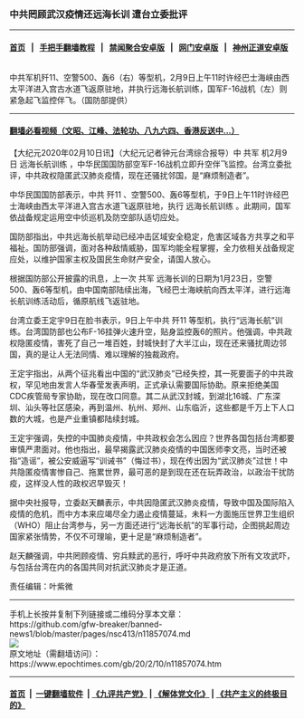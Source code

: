 ### 中共罔顾武汉疫情还远海长训 遭台立委批评
------------------------

#### [首页](https://github.com/gfw-breaker/banned-news1/blob/master/README.md) &nbsp;&nbsp;|&nbsp;&nbsp; [手把手翻墙教程](https://github.com/gfw-breaker/guides/wiki) &nbsp;&nbsp;|&nbsp;&nbsp; [禁闻聚合安卓版](https://github.com/gfw-breaker/bn-android) &nbsp;&nbsp;|&nbsp;&nbsp; [网门安卓版](https://github.com/oGate2/oGate) &nbsp;&nbsp;|&nbsp;&nbsp; [神州正道安卓版](https://github.com/SzzdOgate/update) 



<div><img alt="" class="aligncenter wp-post-image" src="https://i.epochtimes.com/assets/uploads/2020/02/2002092213372378-600x400.jpg"/>
<div class="red16 caption">
 <p>
  中共军机歼11、空警500、轰6（右）等型机，2月9日上午11时许经巴士海峡由西太平洋进入宫古水道飞返原驻地，并执行远海长航训练，国军F-16战机（左）则紧急起飞监控伴飞。（国防部提供）
 </p>
</div>
</div><hr/>

#### [翻墙必看视频（文昭、江峰、法轮功、八九六四、香港反送中...）](http://167.172.214.107/home.html)

<div><p>
 【大纪元2020年02月10日讯】（大纪元记者钟元台湾综合报导）中
 <ok href="https://www.epochtimes.com/gb/tag/%E5%85%B1%E5%86%9B.html">
  共军
 </ok>
 机2月9日
 <ok href="https://www.epochtimes.com/gb/tag/%E8%BF%9C%E6%B5%B7%E9%95%BF%E8%88%AA%E8%AE%AD%E7%BB%83.html">
  远海长航训练
 </ok>
 ，中华民国国防部空军F-16战机立即升空伴飞监控。台湾立委批评，中共政权隐匿武汉肺炎疫情，现在还骚扰邻国，是“麻烦制造者”。
</p>
<p>
 中华民国国防部表示，中共
 <ok href="https://www.epochtimes.com/gb/tag/%E6%AD%BC11.html">
  歼11
 </ok>
 、空警500、轰6等型机，于9日上午11时许经巴士海峡由西太平洋进入宫古水道飞返原驻地，执行
 <ok href="https://www.epochtimes.com/gb/tag/%E8%BF%9C%E6%B5%B7%E9%95%BF%E8%88%AA%E8%AE%AD%E7%BB%83.html">
  远海长航训练
 </ok>
 。此期间，国军依战备规定运用空中侦巡机及防空部队适切应处。
</p>
<p>
 国防部指出，中共远海长航举动已经冲击区域安全稳定，危害区域各方共享之和平福祉。国防部强调，面对各种敌情威胁，国军均能全程掌握，全力依相关战备规定应处，以维护国家主权及国民生命财产安全，请国人放心。
</p>
<p>
 根据国防部公开披露的讯息，上一次
 <ok href="https://www.epochtimes.com/gb/tag/%E5%85%B1%E5%86%9B.html">
  共军
 </ok>
 远海长训的日期为1月23日，空警500、轰6等型机，由中国南部陆续出海，飞经巴士海峡航向西太平洋，进行远海长航训练活动后，循原航线飞返驻地。
</p>
<p>
 台湾立委王定宇9日在脸书表示，9日上午中共
 <ok href="https://www.epochtimes.com/gb/tag/%E6%AD%BC11.html">
  歼11
 </ok>
 等型机，执行“远海长航”训练。台湾国防部也公布F-16挂弹火速升空，贴身监控轰6的照片。他强调，中共政权隐匿疫情，害死了自己一堆百姓，封城快封了大半江山，现在还来骚扰周边邻国，真的是让人无法同情、难以理解的独裁政府。
</p>
<p>
 王定宇指出，从两个征兆看出中国的“武汉肺炎”已经失控，其一死要面子的中共政权，罕见地由发言人华春莹发表声明，正式承认需要国际协助。原来拒绝美国CDC疾管局专家协助，现在改口同意。其二从武汉封城，到湖北16城、广东深圳、汕头等社区感染，再到温州、杭州、郑州、山东临沂，这些都是千万上下人口数的大城，也是产业重镇都陆续封城。
</p>
<p>
 王定宇强调，失控的中国肺炎疫情，中共政权会怎么因应？世界各国包括台湾都要审慎严肃面对。他也指出，最早揭露武汉肺炎疫情的中国医师李文亮，当时还被指“造谣”，被公安威逼写“训诫书”（悔过书），现在传出因为“武汉肺炎”过世！中共隐匿疫情害惨自己、拖累世界，最可恶的是到现在还在玩弄政治，以政治干扰防疫，这样没人性的政权迟早毁灭！
</p>
<p>
 据中央社报导，立委赵天麟表示，中共因隐匿武汉肺炎疫情，导致中国及国际陷入疫情的危机，而中方本来应竭尽全力遏止疫情蔓延，未料一方面施压世界卫生组织（WHO）阻止台湾参与，另一方面还进行“远海长航”的军事行动，企图挑起周边国家紧张情势，不仅不可理喻，更十足是“麻烦制造者”。
</p>
<p>
 赵天麟强调，中共罔顾疫情、穷兵黩武的恶行，呼吁中共政府放下所有文攻武吓，与包括台湾在内的各国共同对抗武汉肺炎才是正道。
</p>
<p>
 责任编辑：叶紫微
</p>
</div>
<hr/>
手机上长按并复制下列链接或二维码分享本文章：<br/>
https://github.com/gfw-breaker/banned-news1/blob/master/pages/nsc413/n11857074.md <br/>
<a href='https://github.com/gfw-breaker/banned-news1/blob/master/pages/nsc413/n11857074.md'><img src='https://github.com/gfw-breaker/banned-news1/blob/master/pages/nsc413/n11857074.md.png'/></a> <br/>
原文地址（需翻墙访问）：https://www.epochtimes.com/gb/20/2/10/n11857074.htm


------------------------
#### [首页](https://github.com/gfw-breaker/banned-news1/blob/master/README.md) &nbsp;|&nbsp; [一键翻墙软件](https://github.com/gfw-breaker/nogfw/blob/master/README.md) &nbsp;| [《九评共产党》](https://github.com/gfw-breaker/9ping.md/blob/master/README.md#九评之一评共产党是什么) | [《解体党文化》](https://github.com/gfw-breaker/jtdwh.md/blob/master/README.md) | [《共产主义的终极目的》](https://github.com/gfw-breaker/gczydzjmd.md/blob/master/README.md)


<img src='http://gfw-breaker.win/banned-news/pages/nsc413/n11857074.md' width='0px' height='0px'/>